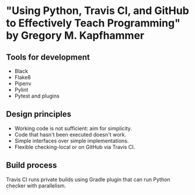 # "Using Python, Travis CI, and GitHub to Effectively Teach Programming" by Gregory M. Kapfhammer

## Tools for development

* Black
* Flake8
* Pipenv
* Pylint
* Pytest and plugins


## Design principles

* Working code is not sufficient: aim for simplicity.
* Code that hasn't been executed doesn't work.
* Simple interfaces over simple implementations.
* Flexible checking-local or on GitHub via Travis CI.


## Build process

Travis CI runs private builds using Gradle plugin that can run Python checker with parallelism.
